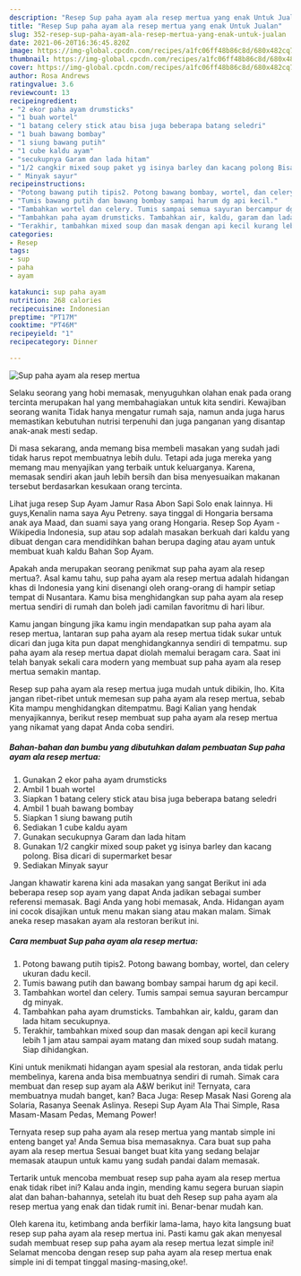 ```yaml
---
description: "Resep Sup paha ayam ala resep mertua yang enak Untuk Jualan"
title: "Resep Sup paha ayam ala resep mertua yang enak Untuk Jualan"
slug: 352-resep-sup-paha-ayam-ala-resep-mertua-yang-enak-untuk-jualan
date: 2021-06-20T16:36:45.820Z
image: https://img-global.cpcdn.com/recipes/a1fc06ff48b86c8d/680x482cq70/sup-paha-ayam-ala-resep-mertua-foto-resep-utama.jpg
thumbnail: https://img-global.cpcdn.com/recipes/a1fc06ff48b86c8d/680x482cq70/sup-paha-ayam-ala-resep-mertua-foto-resep-utama.jpg
cover: https://img-global.cpcdn.com/recipes/a1fc06ff48b86c8d/680x482cq70/sup-paha-ayam-ala-resep-mertua-foto-resep-utama.jpg
author: Rosa Andrews
ratingvalue: 3.6
reviewcount: 13
recipeingredient:
- "2 ekor paha ayam drumsticks"
- "1 buah wortel"
- "1 batang celery stick atau bisa juga beberapa batang seledri"
- "1 buah bawang bombay"
- "1 siung bawang putih"
- "1 cube kaldu ayam"
- "secukupnya Garam dan lada hitam"
- "1/2 cangkir mixed soup paket yg isinya barley dan kacang polong Bisa dicari di supermarket besar"
- " Minyak sayur"
recipeinstructions:
- "Potong bawang putih tipis2. Potong bawang bombay, wortel, dan celery ukuran dadu kecil."
- "Tumis bawang putih dan bawang bombay sampai harum dg api kecil."
- "Tambahkan wortel dan celery. Tumis sampai semua sayuran bercampur dg minyak."
- "Tambahkan paha ayam drumsticks. Tambahkan air, kaldu, garam dan lada hitam secukupnya."
- "Terakhir, tambahkan mixed soup dan masak dengan api kecil kurang lebih 1 jam atau sampai ayam matang dan mixed soup sudah matang. Siap dihidangkan."
categories:
- Resep
tags:
- sup
- paha
- ayam

katakunci: sup paha ayam 
nutrition: 268 calories
recipecuisine: Indonesian
preptime: "PT17M"
cooktime: "PT46M"
recipeyield: "1"
recipecategory: Dinner

---
```



![Sup paha ayam ala resep mertua](https://img-global.cpcdn.com/recipes/a1fc06ff48b86c8d/680x482cq70/sup-paha-ayam-ala-resep-mertua-foto-resep-utama.jpg)

Selaku seorang yang hobi memasak, menyuguhkan olahan enak pada orang tercinta merupakan hal yang membahagiakan untuk kita sendiri. Kewajiban seorang  wanita Tidak hanya mengatur rumah saja, namun anda juga harus memastikan kebutuhan nutrisi terpenuhi dan juga panganan yang disantap anak-anak mesti sedap.

Di masa  sekarang, anda memang bisa membeli masakan yang sudah jadi tidak harus repot membuatnya lebih dulu. Tetapi ada juga mereka yang memang mau menyajikan yang terbaik untuk keluarganya. Karena, memasak sendiri akan jauh lebih bersih dan bisa menyesuaikan makanan tersebut berdasarkan kesukaan orang tercinta. 

Lihat juga resep Sup Ayam Jamur Rasa Abon Sapi Solo enak lainnya. Hi guys,Kenalin nama saya Ayu Petreny. saya tinggal di Hongaria bersama anak aya Maad, dan suami saya yang orang Hongaria. Resep Sop Ayam - Wikipedia Indonesia, sup atau sop adalah masakan berkuah dari kaldu yang dibuat dengan cara mendidihkan bahan berupa daging atau ayam untuk membuat kuah kaldu Bahan Sop Ayam.

Apakah anda merupakan seorang penikmat sup paha ayam ala resep mertua?. Asal kamu tahu, sup paha ayam ala resep mertua adalah hidangan khas di Indonesia yang kini disenangi oleh orang-orang di hampir setiap tempat di Nusantara. Kamu bisa menghidangkan sup paha ayam ala resep mertua sendiri di rumah dan boleh jadi camilan favoritmu di hari libur.

Kamu jangan bingung jika kamu ingin mendapatkan sup paha ayam ala resep mertua, lantaran sup paha ayam ala resep mertua tidak sukar untuk dicari dan juga kita pun dapat menghidangkannya sendiri di tempatmu. sup paha ayam ala resep mertua dapat diolah memalui beragam cara. Saat ini telah banyak sekali cara modern yang membuat sup paha ayam ala resep mertua semakin mantap.

Resep sup paha ayam ala resep mertua juga mudah untuk dibikin, lho. Kita jangan ribet-ribet untuk memesan sup paha ayam ala resep mertua, sebab Kita mampu menghidangkan ditempatmu. Bagi Kalian yang hendak menyajikannya, berikut resep membuat sup paha ayam ala resep mertua yang nikamat yang dapat Anda coba sendiri.

<!--inarticleads1-->

##### Bahan-bahan dan bumbu yang dibutuhkan dalam pembuatan Sup paha ayam ala resep mertua:

1. Gunakan 2 ekor paha ayam drumsticks
1. Ambil 1 buah wortel
1. Siapkan 1 batang celery stick atau bisa juga beberapa batang seledri
1. Ambil 1 buah bawang bombay
1. Siapkan 1 siung bawang putih
1. Sediakan 1 cube kaldu ayam
1. Gunakan secukupnya Garam dan lada hitam
1. Gunakan 1/2 cangkir mixed soup paket yg isinya barley dan kacang polong. Bisa dicari di supermarket besar
1. Sediakan  Minyak sayur


Jangan khawatir karena kini ada masakan yang sangat Berikut ini ada beberapa resep sop ayam yang dapat Anda jadikan sebagai sumber referensi memasak. Bagi Anda yang hobi memasak, Anda. Hidangan ayam ini cocok disajikan untuk menu makan siang atau makan malam. Simak aneka resep masakan ayam ala restoran berikut ini. 

<!--inarticleads2-->

##### Cara membuat Sup paha ayam ala resep mertua:

1. Potong bawang putih tipis2. Potong bawang bombay, wortel, dan celery ukuran dadu kecil.
1. Tumis bawang putih dan bawang bombay sampai harum dg api kecil.
1. Tambahkan wortel dan celery. Tumis sampai semua sayuran bercampur dg minyak.
1. Tambahkan paha ayam drumsticks. Tambahkan air, kaldu, garam dan lada hitam secukupnya.
1. Terakhir, tambahkan mixed soup dan masak dengan api kecil kurang lebih 1 jam atau sampai ayam matang dan mixed soup sudah matang. Siap dihidangkan.


Kini untuk menikmati hidangan ayam spesial ala restoran, anda tidak perlu membelinya, karena anda bisa membuatnya sendiri di rumah. Simak cara membuat dan resep sup ayam ala A&amp;W berikut ini! Ternyata, cara membuatnya mudah banget, kan? Baca Juga: Resep Masak Nasi Goreng ala Solaria, Rasanya Seenak Aslinya. Resepi Sup Ayam Ala Thai Simple, Rasa Masam-Masam Pedas, Memang Power! 

Ternyata resep sup paha ayam ala resep mertua yang mantab simple ini enteng banget ya! Anda Semua bisa memasaknya. Cara buat sup paha ayam ala resep mertua Sesuai banget buat kita yang sedang belajar memasak ataupun untuk kamu yang sudah pandai dalam memasak.

Tertarik untuk mencoba membuat resep sup paha ayam ala resep mertua enak tidak ribet ini? Kalau anda ingin, mending kamu segera buruan siapin alat dan bahan-bahannya, setelah itu buat deh Resep sup paha ayam ala resep mertua yang enak dan tidak rumit ini. Benar-benar mudah kan. 

Oleh karena itu, ketimbang anda berfikir lama-lama, hayo kita langsung buat resep sup paha ayam ala resep mertua ini. Pasti kamu gak akan menyesal sudah membuat resep sup paha ayam ala resep mertua lezat simple ini! Selamat mencoba dengan resep sup paha ayam ala resep mertua enak simple ini di tempat tinggal masing-masing,oke!.

